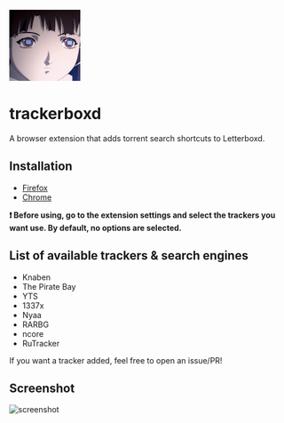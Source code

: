 ![icon](icon.png)
# trackerboxd
A browser extension that adds torrent search shortcuts to Letterboxd.

## Installation

- [Firefox](https://addons.mozilla.org/en-GB/firefox/addon/trackerboxd/)
- [Chrome](https://chrome.google.com/webstore/detail/trackerboxd/jclinmfmhfdebkgfjojegbcnnhdfpfed)

**❗️ Before using, go to the extension settings and select the trackers you want use. By default, no options are selected.**

## List of available trackers & search engines

- Knaben
- The Pirate Bay
- YTS
- 1337x
- Nyaa
- RARBG
- ncore
- RuTracker 

If you want a tracker added, feel free to open an issue/PR!

## Screenshot

![screenshot](https://i.imgur.com/BtQpttF.png)
